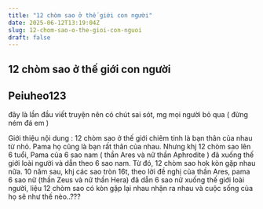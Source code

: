 ```yaml
---
title: "12 chòm sao ở thế giới con người"
date: 2025-06-12T13:19:04Z
slug: 12-chom-sao-o-the-gioi-con-nguoi
draft: false
---
```


## 12 chòm sao ở thế giới con người

## Peiuheo123

đây là lần đầu viết truyện nên có chút sai sót, mg mọi người bỏ qua ( đừng ném đá em ) 
 
Giới thiệu nội dung :
 12 chòm sao ở thế giới chiêm tinh là bạn thân của nhau từ nhỏ. Pama họ cũng là bạn rất thân của nhau. Nhưng khj 12 chòm sao lên 6 tuổi, Pama của 6 sao nam ( thần Ares và nữ thần Aphrodite ) đã xuống thế giới loài người và dẫn theo 6 sao nam. Từ đó, 12 chòm sao hok kòn gặp nhau nữa. 10 năm sau, khj các sao tròn 16t, theo lời đề nghị của thần Ares, pama 6 sao nữ (thần Zeus và nữ thần Hera) đã dẫn 6 sao nữ xuống thế giới loài người, liệu 12 chòm sao có kòn gặp lại nhau nhận ra nhau và cuộc sống của họ sẽ như thế nèo..???